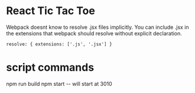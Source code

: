 # React Tic Tac Toe

Webpack doesnt know to resolve .jsx files implicitly. You can include .jsx in the extensions that webpack should resolve without
explicit declaration.

`resolve: {
  extensions: ['.js', '.jsx']
}`

# script commands
npm run build
npm start -- will start at 3010